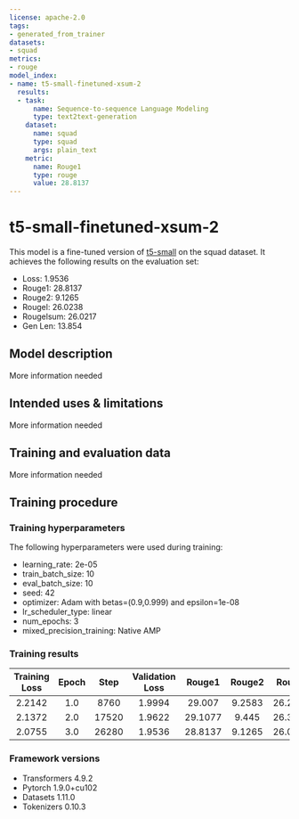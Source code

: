 ```yaml
---
license: apache-2.0
tags:
- generated_from_trainer
datasets:
- squad
metrics:
- rouge
model_index:
- name: t5-small-finetuned-xsum-2
  results:
  - task:
      name: Sequence-to-sequence Language Modeling
      type: text2text-generation
    dataset:
      name: squad
      type: squad
      args: plain_text
    metric:
      name: Rouge1
      type: rouge
      value: 28.8137
---
```


<!-- This model card has been generated automatically according to the information the Trainer had access to. You
should probably proofread and complete it, then remove this comment. -->

# t5-small-finetuned-xsum-2

This model is a fine-tuned version of [t5-small](https://huggingface.co/t5-small) on the squad dataset.
It achieves the following results on the evaluation set:
- Loss: 1.9536
- Rouge1: 28.8137
- Rouge2: 9.1265
- Rougel: 26.0238
- Rougelsum: 26.0217
- Gen Len: 13.854

## Model description

More information needed

## Intended uses & limitations

More information needed

## Training and evaluation data

More information needed

## Training procedure

### Training hyperparameters

The following hyperparameters were used during training:
- learning_rate: 2e-05
- train_batch_size: 10
- eval_batch_size: 10
- seed: 42
- optimizer: Adam with betas=(0.9,0.999) and epsilon=1e-08
- lr_scheduler_type: linear
- num_epochs: 3
- mixed_precision_training: Native AMP

### Training results

| Training Loss | Epoch | Step  | Validation Loss | Rouge1  | Rouge2 | Rougel  | Rougelsum | Gen Len |
|:-------------:|:-----:|:-----:|:---------------:|:-------:|:------:|:-------:|:---------:|:-------:|
| 2.2142        | 1.0   | 8760  | 1.9994          | 29.007  | 9.2583 | 26.2377 | 26.2356   | 13.4546 |
| 2.1372        | 2.0   | 17520 | 1.9622          | 29.1077 | 9.445  | 26.3734 | 26.3687   | 13.6995 |
| 2.0755        | 3.0   | 26280 | 1.9536          | 28.8137 | 9.1265 | 26.0238 | 26.0217   | 13.854  |


### Framework versions

- Transformers 4.9.2
- Pytorch 1.9.0+cu102
- Datasets 1.11.0
- Tokenizers 0.10.3
